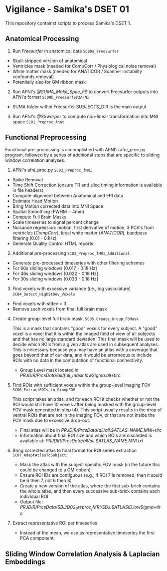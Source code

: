 # Vigilance - Samika's DSET 01

This repository containst scripts to process Samika's DSET 1. 

## Anatomical Processing

1. Run _Freesurfer_ in anatomical data `SC00a_Freesurfer`
  * Skull-stripped version of anatomical
  * Ventricles mask (needed for CompCorr / Physiological noise removal)
  * White matter mask (needed for ANATICOR / Scanner instability confounds removal)
  * Potentially also for GM ribbon mask 

2. Run AFNI's _@SUMA_Make_Spec_FS_ to convert Freesurfer outputs into AFNI's format `SC00b_Freesurfer2AFNI`
  * SUMA folder within Freesurfer SUBJECTS_DIR is the main output

3. Run AFNI's _@SSwarper_ to compute non-linear transformation into MNI space `SC01_Preproc_Anat`

## Functional Preprocessing

Functional pre-processing is accomplished with AFNI's afni_proc.py program, followed by a series of additional steps that are specific to sliding window correlation analyses. 

1. AFNI's afni_proc.py `SC02_Preproc_fMRI`
  * Spike Removal
  * Time Shift Correction (ensure TR and slice timing information is available in file headers)
  * Compute alignment between Anatomical and EPI data
  * Estimate Head Motion
  * Bring Motion corrected data into MNI Space
  * Spatial Smoothing (FWHM = 4mm)
  * Compute Full Brain Masks
  * Scale timeseries to signal percent change
  * Nuisance regression: motion, first derivative of motion, 3 PCA's from ventricles (_CompCorr_), local white matter (_ANATICOR_), bandpass filtering (0.01 - 0.1Hz)
  * Generate Quality Control HTML reports
  
2. Additional pre-processing `SC03_Preproc_fMRI_Additional`
  * Generate pre-processed timeseries with other filtering schemes
  * For 60s sliding windows [0.017 - 0.18 Hz]
  * For 46s sliding windows [0.022 - 0.18 Hz]
  * For 30s sliding windows [0.033 - 0.18 Hz]
  
3. Find voxels with excessive variance (i.e., big vasculature) `SC04_Detect_HighStDev_Voxels`
  * Find voxels with stdev > 3
  * Remove such voxels from final full brain mask
  
4. Create group-level full brain mask. `SC05_Create_Group_FBMask`

   This is a mask that contains "good" voxels for every subject. A "good" voxel is a voxel that it is within the imaged field of view of all subjects and that has no large standard deviation. This final mask will be used to decide which ROIs from a given atlas are used in subsequent analyses. This is necessary because you may have an atlas with a coverage that goes beyond that of our data, and it would be errorneous to include ROIs with no data in the computation of functional connectivity.
   * Group Level mask located in *PRJDIR/PrcsData/all/full_mask.lowSigma.all+tlrc*
   
5. Find ROIs with sufficient voxels within the group-level imaging FOV `SC06_ExtractROIs_in_GroupFOV`

   This script takes an atlas, and for each ROI it checks whether or not the ROI would still have 10 voxels after being masked with the group-level FOV mask generated in step (4). This script usually results in the drop of ventral ROIs that are not in the imaging FOV, or that are not inside the FOV mask due to excessive drop-out. 
   
   * Final atlas will be in *PRJDIR/PrcsData/all/all.$ATLAS_NAME.MNI+tlrc*
   * Information about final ROI size and which ROIs are discarded is available at: *PRJDIR/PrcsData/all/all.$ATLAS_NAME.MNI.txt*
   
6. Bring corrected atlas to final format for ROI series extraction `SC07_AdaptAtlasToSubject`
   * Mask the atlas with the subject specific FOV mask (in the future this could be changed to a GM ribbon)
   * Ensure ROI IDs are contiguous (e.g., if ROI 7 is removed, then it sould be 6 then 7, not 6 then 8)
   * Create a new version of the atlas, where the first sub-brick contains the whole atlas, and then every successive sub-brick contains each individual ROI
   * Output file: *PRJDIR/PrcsData/$SBJ/D02_Preproc_fMRI/$SBJ.$ATLASID.lowSigma+tlrc*

7. Extract representative ROI per timeseries
   * Instead of the mean, we use as representative timeseries the first PCA component.
   
## Sliding Window Correlation Analysis & Laplacian Embeddings
